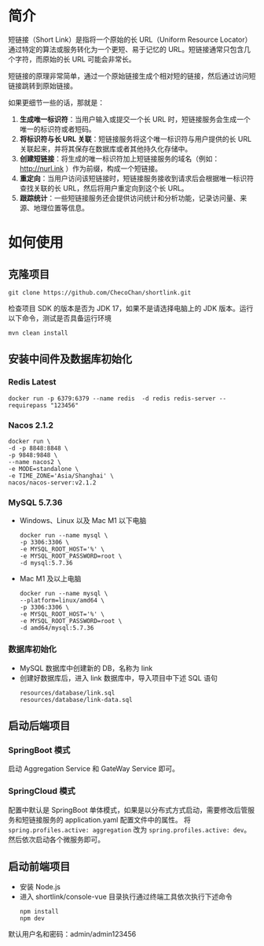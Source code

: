 # 简介

短链接（Short Link）是指将一个原始的长 URL（Uniform Resource Locator）通过特定的算法或服务转化为一个更短、易于记忆的
URL。短链接通常只包含几个字符，而原始的长 URL 可能会非常长。

短链接的原理非常简单，通过一个原始链接生成个相对短的链接，然后通过访问短链接跳转到原始链接。

如果更细节一些的话，那就是：

1. **生成唯一标识符**：当用户输入或提交一个长 URL 时，短链接服务会生成一个唯一的标识符或者短码。
2. **将标识符与长 URL 关联**：短链接服务将这个唯一标识符与用户提供的长 URL 关联起来，并将其保存在数据库或者其他持久化存储中。
3. **创建短链接**：将生成的唯一标识符加上短链接服务的域名（例如：http://nurl.ink ）作为前缀，构成一个短链接。
4. **重定向**：当用户访问该短链接时，短链接服务接收到请求后会根据唯一标识符查找关联的长 URL，然后将用户重定向到这个长 URL。
5. **跟踪统计**：一些短链接服务还会提供访问统计和分析功能，记录访问量、来源、地理位置等信息。

# 如何使用

## 克隆项目

```shell
git clone https://github.com/ChecoChan/shortlink.git
```
检查项目 SDK 的版本是否为 JDK 17，如果不是请选择电脑上的 JDK 版本。运行以下命令，测试是否具备运行环境

```shell
mvn clean install
```

## 安装中间件及数据库初始化

### Redis Latest

```shell
docker run -p 6379:6379 --name redis  -d redis redis-server --requirepass "123456"
```

### Nacos 2.1.2

```shell
docker run \
-d -p 8848:8848 \
-p 9848:9848 \
--name nacos2 \
-e MODE=standalone \
-e TIME_ZONE='Asia/Shanghai' \
nacos/nacos-server:v2.1.2
```

### MySQL 5.7.36
- Windows、Linux 以及 Mac M1 以下电脑
    ```shell
    docker run --name mysql \
    -p 3306:3306 \
    -e MYSQL_ROOT_HOST='%' \
    -e MYSQL_ROOT_PASSWORD=root \
    -d mysql:5.7.36
    ```
- Mac M1 及以上电脑
    ```shell
    docker run --name mysql \
    --platform=linux/amd64 \
    -p 3306:3306 \
    -e MYSQL_ROOT_HOST='%' \
    -e MYSQL_ROOT_PASSWORD=root \
    -d amd64/mysql:5.7.36
    ```

### 数据库初始化
- MySQL 数据库中创建新的 DB，名称为 link
- 创建好数据库后，进入 link 数据库中，导入项目中下述 SQL 语句
  ```
  resources/database/link.sql
  resources/database/link-data.sql
  ```

## 启动后端项目
### SpringBoot 模式
启动 Aggregation Service 和 GateWay Service 即可。
### SpringCloud 模式
配置中默认是 SpringBoot 单体模式，如果是以分布式方式启动，需要修改后管服务和短链接服务的 application.yaml 配置文件中的属性。
将 `spring.profiles.active: aggregation` 改为 `spring.profiles.active: dev`。然后依次启动各个微服务即可。

## 启动前端项目
- 安装 Node.js
- 进入 shortlink/console-vue 目录执行通过终端工具依次执行下述命令
  ```shell
  npm install
  npm dev
  ```
默认用户名和密码：admin/admin123456
  
